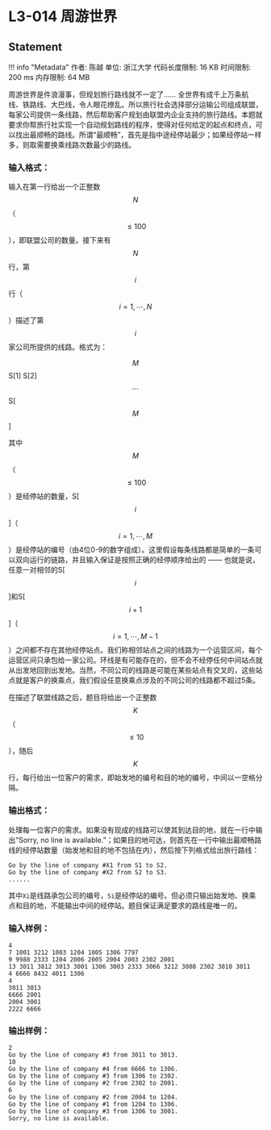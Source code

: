 
# L3-014 周游世界

## Statement

!!! info "Metadata"
    作者: 陈越
    单位: 浙江大学
    代码长度限制: 16 KB
    时间限制: 200 ms
    内存限制: 64 MB

周游世界是件浪漫事，但规划旅行路线就不一定了…… 全世界有成千上万条航线、铁路线、大巴线，令人眼花缭乱。所以旅行社会选择部分运输公司组成联盟，每家公司提供一条线路，然后帮助客户规划由联盟内企业支持的旅行路线。本题就要求你帮旅行社实现一个自动规划路线的程序，使得对任何给定的起点和终点，可以找出最顺畅的路线。所谓“最顺畅”，首先是指中途经停站最少；如果经停站一样多，则取需要换乘线路次数最少的路线。

### 输入格式：

输入在第一行给出一个正整数$$N$$（$$\le 100$$），即联盟公司的数量。接下来有$$N$$行，第$$i$$行（$$i=1, \cdots , N$$）描述了第$$i$$家公司所提供的线路。格式为：

$$M$$ S[1] S[2] $$\cdots$$ S[$$M$$]

其中$$M$$（$$\le 100$$）是经停站的数量，S[$$i$$]（$$i=1, \cdots , M$$）是经停站的编号（由4位0-9的数字组成）。这里假设每条线路都是简单的一条可以双向运行的链路，并且输入保证是按照正确的经停顺序给出的 —— 也就是说，任意一对相邻的S[$$i$$]和S[$$i+1$$]（$$i=1, \cdots , M-1$$）之间都不存在其他经停站点。我们称相邻站点之间的线路为一个运营区间，每个运营区间只承包给一家公司。环线是有可能存在的，但不会不经停任何中间站点就从出发地回到出发地。当然，不同公司的线路是可能在某些站点有交叉的，这些站点就是客户的换乘点，我们假设任意换乘点涉及的不同公司的线路都不超过5条。

在描述了联盟线路之后，题目将给出一个正整数$$K$$（$$\le 10$$），随后$$K$$行，每行给出一位客户的需求，即始发地的编号和目的地的编号，中间以一空格分隔。

### 输出格式：

处理每一位客户的需求。如果没有现成的线路可以使其到达目的地，就在一行中输出“Sorry, no line is available.”；如果目的地可达，则首先在一行中输出最顺畅路线的经停站数量（始发地和目的地不包括在内），然后按下列格式给出旅行路线：

```
Go by the line of company #X1 from S1 to S2.
Go by the line of company #X2 from S2 to S3.
......
```

其中`Xi`是线路承包公司的编号，`Si`是经停站的编号。但必须只输出始发地、换乘点和目的地，不能输出中间的经停站。题目保证满足要求的路线是唯一的。

### 输入样例：
```plaintext
4
7 1001 3212 1003 1204 1005 1306 7797
9 9988 2333 1204 2006 2005 2004 2003 2302 2001
13 3011 3812 3013 3001 1306 3003 2333 3066 3212 3008 2302 3010 3011
4 6666 8432 4011 1306
4
3011 3013
6666 2001
2004 3001
2222 6666
```

### 输出样例：
```plaintext
2
Go by the line of company #3 from 3011 to 3013.
10
Go by the line of company #4 from 6666 to 1306.
Go by the line of company #3 from 1306 to 2302.
Go by the line of company #2 from 2302 to 2001.
6
Go by the line of company #2 from 2004 to 1204.
Go by the line of company #1 from 1204 to 1306.
Go by the line of company #3 from 1306 to 3001.
Sorry, no line is available.
```

